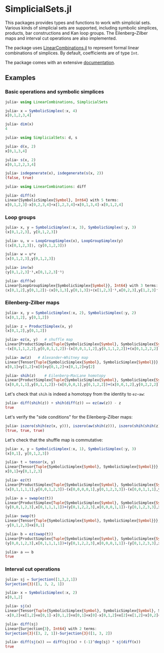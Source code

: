 # SimplicialSets.jl

This packages provides types and functions to work with simplicial sets. Various kinds
of simplicial sets are supported, including symbolic simplices, products,
bar constructions and Kan loop groups.
The Eilenberg–Zilber maps and interval cut operations are also implemented.

The package uses [LinearCombinations.jl](https://github.com/matthias314/LinearCombinations.jl)
to represent formal linear combinations of simplices. By default, coefficients are of type `Int`.

The package comes with an extensive [documentation](https://matthias314.github.io/SimplicialSets.jl/dev/).

## Examples

### Basic operations and symbolic simplices
```julia
julia> using LinearCombinations, SimplicialSets

julia> x = SymbolicSimplex(:x, 4)
x[0,1,2,3,4]

julia> dim(x)
4

julia> using SimplicialSets: d, s

julia> d(x, 2)
x[0,1,3,4]

julia> s(x, 2)
x[0,1,2,2,3,4]

julia> isdegenerate(x), isdegenerate(s(x, 2))
(false, true)

julia> using LinearCombinations: diff

julia> diff(x)
Linear{SymbolicSimplex{Symbol}, Int64} with 5 terms:
x[0,1,2,3]-x[0,2,3,4]+x[1,2,3,4]+x[0,1,3,4]-x[0,1,2,4]
```

### Loop groups
```julia
julia> x, y = SymbolicSimplex(:x, 3), SymbolicSimplex(:y, 3)
(x[0,1,2,3], y[0,1,2,3])

julia> u, v = LoopGroupSimplex(x), LoopGroupSimplex(y)
(⟨x[0,1,2,3]⟩, ⟨y[0,1,2,3]⟩)

julia> w = u*v
⟨x[0,1,2,3],y[0,1,2,3]⟩

julia> inv(w)
⟨y[0,1,2,3]⁻¹,x[0,1,2,3]⁻¹⟩

julia> diff(w)
Linear{LoopGroupSimplex{SymbolicSimplex{Symbol}}, Int64} with 3 terms:
⟨x[0,1,2],y[0,1,2]⟩-⟨x[0,1,3],y[0,1,3]⟩+⟨x[1,2,3]⁻¹,x[0,2,3],y[1,2,3]⁻¹,y[0,2,3]⟩
```

### Eilenberg–Zilber maps
```julia
julia> x, y = SymbolicSimplex(:x, 2), SymbolicSimplex(:y, 2)
(x[0,1,2], y[0,1,2])

julia> z = ProductSimplex(x, y)
(x[0,1,2],y[0,1,2])

julia> ez(x, y)   # shuffle map
Linear{ProductSimplex{Tuple{SymbolicSimplex{Symbol}, SymbolicSimplex{Symbol}}}, Int64} with 6 terms:
-(x[0,1,1,2,2],y[0,0,1,1,2])-(x[0,0,1,1,2],y[0,1,1,2,2])+(x[0,1,2,2,2],y[0,0,0,1,2])+(x[0,0,1,2,2],y[0,1,1,1,2])+(x[0,0,0,1,2],y[0,1,2,2,2])+(x[0,1,1,1,2],y[0,0,1,2,2])

julia> aw(z)   # Alexander–Whitney map
Linear{Tensor{Tuple{SymbolicSimplex{Symbol}, SymbolicSimplex{Symbol}}}, Int64} with 3 terms:
x[0,1]⊗y[1,2]+x[0]⊗y[0,1,2]+x[0,1,2]⊗y[2]

julia> shih(z)    # Eilenberg–MacLane homotopy
Linear{ProductSimplex{Tuple{SymbolicSimplex{Symbol}, SymbolicSimplex{Symbol}}}, Int64} with 4 terms:
(x[0,0,1,1],y[0,1,1,2])-(x[0,0,0,1],y[0,1,2,2])+(x[0,0,1,2],y[0,2,2,2])-(x[0,1,1,2],y[0,1,2,2])
```
Let's check that `shih` is indeed a homotopy from the identity to `ez∘aw`:
```julia
julia> diff(shih(z)) + shih(diff(z)) == ez(aw(z)) - z
true
```
Let's verify the "side conditions" for the Eilenberg–Zilber maps:
```julia
julia> iszero(shih(ez(x, y))), iszero(aw(shih(z))), iszero(shih(shih(z)))
(true, true, true)
```
Let's check that the shuffle map is commutative:
```julia
julia> x, y = SymbolicSimplex(:x, 1), SymbolicSimplex(:y, 3)
(x[0,1], y[0,1,2,3])

julia> t = tensor(x, y)
Linear{Tensor{Tuple{SymbolicSimplex{Symbol}, SymbolicSimplex{Symbol}}}, Int64} with 1 term:
x[0,1]⊗y[0,1,2,3]

julia> ez(t)
Linear{ProductSimplex{Tuple{SymbolicSimplex{Symbol}, SymbolicSimplex{Symbol}}}, Int64} with 4 terms:
(x[0,1,1,1,1],y[0,0,1,2,3])-(x[0,0,0,0,1],y[0,1,2,3,3])-(x[0,0,1,1,1],y[0,1,1,2,3])+(x[0,0,0,1,1],y[0,1,2,2,3])

julia> a = swap(ez(t))
Linear{ProductSimplex{Tuple{SymbolicSimplex{Symbol}, SymbolicSimplex{Symbol}}}, Int64} with 4 terms:
(y[0,0,1,2,3],x[0,1,1,1,1])+(y[0,1,2,2,3],x[0,0,0,1,1])-(y[0,1,2,3,3],x[0,0,0,0,1])-(y[0,1,1,2,3],x[0,0,1,1,1])

julia> swap(t)
Linear{Tensor{Tuple{SymbolicSimplex{Symbol}, SymbolicSimplex{Symbol}}}, Int64} with 1 term:
-y[0,1,2,3]⊗x[0,1]

julia> b = ez(swap(t))
Linear{ProductSimplex{Tuple{SymbolicSimplex{Symbol}, SymbolicSimplex{Symbol}}}, Int64} with 4 terms:
(y[0,0,1,2,3],x[0,1,1,1,1])+(y[0,1,2,2,3],x[0,0,0,1,1])-(y[0,1,2,3,3],x[0,0,0,0,1])-(y[0,1,1,2,3],x[0,0,1,1,1])

julia> a == b
true
```

### Interval cut operations
```julia
julia> sj = Surjection([1,3,2,1])
Surjection{3}([1, 3, 2, 1])

julia> x = SymbolicSimplex(:x, 2)
x[0,1,2]

julia> sj(x)
Linear{Tensor{Tuple{SymbolicSimplex{Symbol}, SymbolicSimplex{Symbol}, SymbolicSimplex{Symbol}}}, Int64} with 7 terms:
-x[0,2]⊗x[1,2]⊗x[0,1]-x[0,1,2]⊗x[0,1]⊗x[0]-x[0,1,2]⊗x[2]⊗x[1,2]+x[0,2]⊗x[0,1,2]⊗x[0]+x[0,2]⊗x[2]⊗x[0,1,2]-x[0,1,2]⊗x[1,2]⊗x[1]-x[0,1,2]⊗x[1]⊗x[0,1]

julia> diff(sj)
Linear{Surjection{3}, Int64} with 2 terms:
Surjection{3}([3, 2, 1])-Surjection{3}([1, 3, 2])

julia> diff(sj(x)) == diff(sj)(x) + (-1)^deg(sj) * sj(diff(x))
true
```
